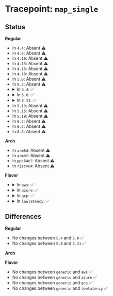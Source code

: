 # Tracepoint: <code>map_single</code>

## Status
<b>Regular</b>
<ul>
<li>
In <code>4.4</code>: Absent ⚠️
</li>
<li>
In <code>4.8</code>: Absent ⚠️
</li>
<li>
In <code>4.10</code>: Absent ⚠️
</li>
<li>
In <code>4.13</code>: Absent ⚠️
</li>
<li>
In <code>4.15</code>: Absent ⚠️
</li>
<li>
In <code>4.18</code>: Absent ⚠️
</li>
<li>
In <code>5.0</code>: Absent ⚠️
</li>
<li>
In <code>5.3</code>: Absent ⚠️
</li>
<li>
<details>
<summary>In <code>5.4</code>: ✅</summary>

Event:

```c
struct trace_event_raw_dma_map {
    struct trace_entry ent;
    u32 __data_loc_dev_name;
    dma_addr_t dev_addr;
    phys_addr_t phys_addr;
    size_t size;
    char __data[0];
};
```
Function:

```c
void trace_event_raw_event_dma_map(void *__data, struct device *dev, dma_addr_t dev_addr, phys_addr_t phys_addr, size_t size);
```
</details>
</li>
<li>
<details>
<summary>In <code>5.8</code>: ✅</summary>

Event:

```c
struct trace_event_raw_dma_map {
    struct trace_entry ent;
    u32 __data_loc_dev_name;
    dma_addr_t dev_addr;
    phys_addr_t phys_addr;
    size_t size;
    char __data[0];
};
```
Function:

```c
void trace_event_raw_event_dma_map(void *__data, struct device *dev, dma_addr_t dev_addr, phys_addr_t phys_addr, size_t size);
```
</details>
</li>
<li>
<details>
<summary>In <code>5.11</code>: ✅</summary>

Event:

```c
struct trace_event_raw_dma_map {
    struct trace_entry ent;
    u32 __data_loc_dev_name;
    dma_addr_t dev_addr;
    phys_addr_t phys_addr;
    size_t size;
    char __data[0];
};
```
Function:

```c
void trace_event_raw_event_dma_map(void *__data, struct device *dev, dma_addr_t dev_addr, phys_addr_t phys_addr, size_t size);
```
</details>
</li>
<li>
In <code>5.13</code>: Absent ⚠️
</li>
<li>
In <code>5.15</code>: Absent ⚠️
</li>
<li>
In <code>5.19</code>: Absent ⚠️
</li>
<li>
In <code>6.2</code>: Absent ⚠️
</li>
<li>
In <code>6.5</code>: Absent ⚠️
</li>
<li>
In <code>6.8</code>: Absent ⚠️
</li>
</ul>
<b>Arch</b>
<ul>
<li>
In <code>arm64</code>: Absent ⚠️
</li>
<li>
In <code>armhf</code>: Absent ⚠️
</li>
<li>
In <code>ppc64el</code>: Absent ⚠️
</li>
<li>
In <code>riscv64</code>: Absent ⚠️
</li>
</ul>
<b>Flavor</b>
<ul>
<li>
<details>
<summary>In <code>aws</code>: ✅</summary>

Event:

```c
struct trace_event_raw_dma_map {
    struct trace_entry ent;
    u32 __data_loc_dev_name;
    dma_addr_t dev_addr;
    phys_addr_t phys_addr;
    size_t size;
    char __data[0];
};
```
Function:

```c
void trace_event_raw_event_dma_map(void *__data, struct device *dev, dma_addr_t dev_addr, phys_addr_t phys_addr, size_t size);
```
</details>
</li>
<li>
<details>
<summary>In <code>azure</code>: ✅</summary>

Event:

```c
struct trace_event_raw_dma_map {
    struct trace_entry ent;
    u32 __data_loc_dev_name;
    dma_addr_t dev_addr;
    phys_addr_t phys_addr;
    size_t size;
    char __data[0];
};
```
Function:

```c
void trace_event_raw_event_dma_map(void *__data, struct device *dev, dma_addr_t dev_addr, phys_addr_t phys_addr, size_t size);
```
</details>
</li>
<li>
<details>
<summary>In <code>gcp</code>: ✅</summary>

Event:

```c
struct trace_event_raw_dma_map {
    struct trace_entry ent;
    u32 __data_loc_dev_name;
    dma_addr_t dev_addr;
    phys_addr_t phys_addr;
    size_t size;
    char __data[0];
};
```
Function:

```c
void trace_event_raw_event_dma_map(void *__data, struct device *dev, dma_addr_t dev_addr, phys_addr_t phys_addr, size_t size);
```
</details>
</li>
<li>
<details>
<summary>In <code>lowlatency</code>: ✅</summary>

Event:

```c
struct trace_event_raw_dma_map {
    struct trace_entry ent;
    u32 __data_loc_dev_name;
    dma_addr_t dev_addr;
    phys_addr_t phys_addr;
    size_t size;
    char __data[0];
};
```
Function:

```c
void trace_event_raw_event_dma_map(void *__data, struct device *dev, dma_addr_t dev_addr, phys_addr_t phys_addr, size_t size);
```
</details>
</li>
</ul>

## Differences
<b>Regular</b>
<ul>
<li>
No changes between <code>5.4</code> and <code>5.8</code> ✅
</li>
<li>
No changes between <code>5.8</code> and <code>5.11</code> ✅
</li>
</ul>
<b>Arch</b>
<ul>
</ul>
<b>Flavor</b>
<ul>
<li>
No changes between <code>generic</code> and <code>aws</code> ✅
</li>
<li>
No changes between <code>generic</code> and <code>azure</code> ✅
</li>
<li>
No changes between <code>generic</code> and <code>gcp</code> ✅
</li>
<li>
No changes between <code>generic</code> and <code>lowlatency</code> ✅
</li>
</ul>
